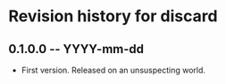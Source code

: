 # Revision history for discard

## 0.1.0.0  -- YYYY-mm-dd

* First version. Released on an unsuspecting world.
